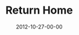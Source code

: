 ---
layout: message
category: message
series: "A Journey Home"
title: "Return Home"
date: 2012-10-27-00-00
message_id: 754
audio: "http://s3.amazonaws.com/crossroads-media/media/legacy/mp3/journeyhome_04.mp3"
audio-duration: "47:52"
program: "http://s3.amazonaws.com/crossroads-media/media/legacy/documents/10_27-28_12_HOMEProgram.pdf"
description: "What does it look like to return home? In order to go home, we have to leave behind our misunderstandings of God and ourselves."
video: "https://s3.amazonaws.com/crossroadsvideomessages/journeyhome_04.mp4"
video-duration: "47:59"
video-image: "http://s3.amazonaws.com/crossroads-media/images/legacy/content/journeyhome_04_still.jpg"
explicit: "N"
---